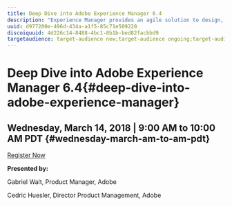 ```yaml
---
title: Deep Dive into Adobe Experience Manager 6.4
description: "Experience Manager provides an agile solution to design, anticipate and deliver rapidly adaptable experiences across web, mobile and any end-point in the customer journey. Attend this session to preview key features and integrations from the upcoming release of Adobe Experience Manager 6.4.    Agenda will cover: Overview of AEM 6.4 | Core Components 2 | Style System | Path changes due to separation of content from apps/product | Changes in Oak and Sling - incl. context sensitive configuration | Make Single Page Apps editable with focus on React "
uuid: d977200e-496d-434a-a1f5-85c71e509220
discoiquuid: 4d226c14-8488-4bc1-8b1b-bed82facbbd9
targetaudience: target-audience new;target-audience ongoing;target-audience upgrader
---
```


# Deep Dive into Adobe Experience Manager 6.4{#deep-dive-into-adobe-experience-manager}

## Wednesday, March 14, 2018 | 9:00 AM to 10:00 AM PDT {#wednesday-march-am-to-am-pdt}

[Register Now](https://www.meetup.com/AEM-Technologist-Group/events/248530203/) 

**Presented by:**

Gabriel Walt, Product Manager, Adobe

Cedric Huesler, Director Product Management, Adobe
